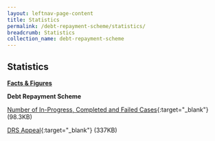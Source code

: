 ```yaml
---
layout: leftnav-page-content
title: Statistics
permalink: /debt-repayment-scheme/statistics/
breadcrumb: Statistics
collection_name: debt-repayment-scheme
---
```


Statistics
---

<u><b>Facts & Figures</b></u>

**Debt Repayment Scheme**

[Number of In-Progress, Completed and Failed Cases](/files/NumberofIn-Progress,CompletedandFailedCasesforDRS(Mar2020).pdf/){:target="_blank"} (98.3KB)

[DRS Appeal](/files/DRSAppeal.pdf/){:target="_blank"} (337KB)
